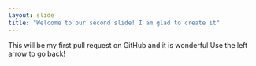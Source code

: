 ```yaml
---
layout: slide
title: "Welcome to our second slide! I am glad to create it"
---
```

This will be my first pull request on GitHub and it is wonderful
Use the left arrow to go back!
